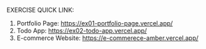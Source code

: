 EXERCISE QUICK LINK:
1. Portfolio Page:  https://ex01-portfolio-page.vercel.app/
2. Todo App: https://ex02-todo-app.vercel.app/
3. E-commerce Website: https://e-commerece-amber.vercel.app/
